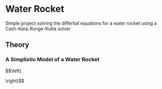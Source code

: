 # Water Rocket
Simple project solving the differtial equations for a water rocket using a Cash-Karp Runge-Kutta solver  

## Theory

### A Simplistic Model of a Water Rocket

$$\left(

\right)$$
